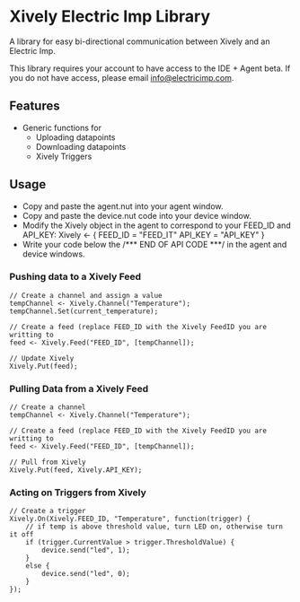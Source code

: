 # Xively Electric Imp Library
A library for easy bi-directional communication between Xively and an Electric Imp.

This library requires your account to have access to the IDE + Agent beta. If you do not have access, please email info@electricimp.com.

## Features
- Generic functions for
  - Uploading datapoints
  - Downloading datapoints
  - Xively Triggers
  
## Usage
- Copy and paste the agent.nut into your agent window.
- Copy and paste the device.nut code into your device window.
- Modify the Xively object in the agent to correspond to your FEED_ID and API_KEY:
	Xively <- {
    	FEED_ID = "FEED_IT"
	    API_KEY = "API_KEY"
	}
- Write your code below the /*** END OF API CODE ***/ in the agent and device windows.
	
### Pushing data to a Xively Feed

	// Create a channel and assign a value
	tempChannel <- Xively.Channel("Temperature");
	tempChannel.Set(current_temperature);
	
	// Create a feed (replace FEED_ID with the Xively FeedID you are writting to
	feed <- Xively.Feed("FEED_ID", [tempChannel]);
	
	// Update Xively
	Xively.Put(feed);

### Pulling Data from a Xively Feed

	// Create a channel
	tempChannel <- Xively.Channel("Temperature");
	
	// Create a feed (replace FEED_ID with the Xively FeedID you are writting to
	feed <- Xively.Feed("FEED_ID", [tempChannel]);
	
	// Pull from Xively
	Xively.Put(feed, Xively.API_KEY);

### Acting on Triggers from Xively

	// Create a trigger
	Xively.On(Xively.FEED_ID, "Temperature", function(trigger) {
		// if temp is above threshold value, turn LED on, otherwise turn it off
    	if (trigger.CurrentValue > trigger.ThresholdValue) { 
        	device.send("led", 1); 
	    }
    	else {
        	device.send("led", 0);
	    }
	});